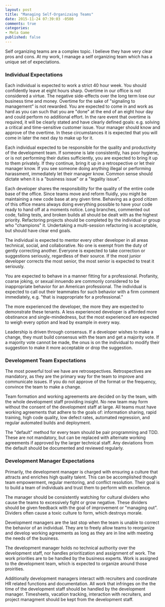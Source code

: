 ```yaml
---
layout: post
title: "Managing Self-Organizaing Teams"
date: 2015-11-24 07:39:03 -0500
comments: true
categories: 
- Meta Game
published: false
---
```


Self organizing teams are a complex topic. I believe they have very clear pros
and cons. At my work, I manage a self organizing team which has a unique set of
expectations.

### Individual Expectations

Each individual is expected to work a strict 40 hour week. You should
confidently leave at eight hours sharp. Overtime in our office is not considered
a virtue. The negative side-effects over the long term lose our business time
and money. Overtime for the sake of "signaling to management" is not rewarded.
You are expected to come in and work as hard as you can such that you are "done"
at the end of an eight hour day and could perform no additional effort. In the
rare event that overtime is required, it will be clearly stated and have clearly
defined goals: e.g. solving a critical and time-sensitive customer issue. Your
manager should know and approve of the overtime. In these circumstances it is
expected that you will come in later the next day to make up for it.

Each individual expected to be responsible for the quality and productivity of
the development team. If someone is late consistently, has poor hygiene, or is
not performing their duties sufficiently, you are expected to bring it up to
them privately. If they continue, bring it up in a retrospective or let their
manager know. If you see someone doing anything illegal or performing
harassment, immediately let their manager know. Common sense should dictate when
it is a "business issue" or a "legality issue".

Each developer shares the responsibility for the quality of the entire code base
of the office. Since teams move and reform fluidly, you might be maintaining a
new code base at any given time. Behaving as a good citizen of this office means
always doing everything possible to have your code ready to hand off at a
moments notice. Long branches, commented out code, failing tests, and broken
builds all should be dealt with as the highest priority. Refactoring projects
should be completed by the individual or group who "champions" it. Undertaking a
multi-session refactoring is acceptable, but should have clear end goals.

The individual is expected to mentor every other developer in all areas
technical, social, and collaborative. No one is exempt from the duty of gently
correcting another. Everyone is expected to take correction or suggestions
seriously, regardless of their source. If the most junior developer corrects the
most senior, the most senior is expected to treat it seriously.

You are expected to behave in a manner fitting for a professional. Profanity,
coarse joking, or sexual innuendo are commonly considered to be inappropriate
behavior for an American professional. The individual is expected to call out
their teammates for such behavior with a firm comment immediately, e.g. "that is
inappropriate for a professional."

The more experienced the developer, the more they are expected to demonstrate
these tenants. A less experienced developer is afforded more obstinance and
single-mindedness, but the most experienced are expected to weigh every option
and lead by example in every way.

Leadership is driven through consensus. If a developer wishes to make a change,
they must build consensus with the team and get a majority vote. If a majority
vote cannot be made, the onus is on the individual to modify their suggestion to
make it more acceptable or drop the suggestion.

### Development Team Expectations

The most powerful tool we have are retrosepectives. Retrospectives are
mandatory, as they are the primary way for the team to improve and communicate
issues. If you do not approve of the format or the frequency, convince the team
to make a change.

Team formation and working agreements are decided on by the team, with the whole
development staff providing insight. No new team may form without the consent of
the development staff at large. All teams must have working agreements that
adhere to the goals of: information sharing, rapid training, high code quality,
low defect rates, automated regression, and regular automated builds and
deployment.

The "default" method for every team should be pair programming and TDD. These
are not mandatory, but can be replaced with alternate working agreements if
approved by the larger technical staff. Any deviations from the default should
be documented and reviewed regularly.

### Development Manager Expectations

Primarily, the development manager is charged with ensuring a culture that
attracts and enriches high quality talent. This can be accomplished though team
empowerment, regular mentoring, and conflict resolution. Their goal is to build
a team of individuals and trust them to perform with excellence.

The manager should be consistently watching for cultural dividers who cause the
teams to excessively fight or grow negative. These dividers should be given
feedback with the goal of improvement or "managing out". Dividers often cause a
toxic culture to form, which destroys morale.

Development managers are the last stop when the team is unable to correct the
behavior of an individual. They are to freely allow teams to reorganize and
develop working agreements as long as they are in line with meeting the needs of
the business.

The development manager holds no technical authority over the development staff,
nor handles prioritization and assignment of work. The work priorities are to be
handled by the business experts. Work is assigned to the development team, which
is expected to organize around those proirities.

Additionally development managers interact with recruiters and coordinate HR
related functions and documentation. All work that infringes on the the time of
the development staff should be handled by the development manager. Timesheets,
vacation tracking, interaction with recruiters, and project managment should be
kept from the development staff.
